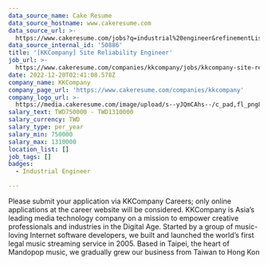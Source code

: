 ```yaml
---
data_source_name: Cake Resume
data_source_hostname: www.cakeresume.com
data_source_url: >-
  https://www.cakeresume.com/jobs?q=industrial%20engineer&refinementList%5Blang_name%5D%5B0%5D=English&refinementList%5Bsalary_type%5D=per_year
data_source_internal_id: '50886'
title: '[KKCompany] Site Reliability Engineer'
job_url: >-
  https://www.cakeresume.com/companies/kkcompany/jobs/kkcompany-site-reliability-engineer-e312bd
date: 2022-12-20T02:41:08.578Z
company_name: KKCompany
company_page_url: 'https://www.cakeresume.com/companies/kkcompany'
company_logo_url: >-
  https://media.cakeresume.com/image/upload/s--yJQmCAhs--/c_pad,fl_png8,h_200,w_200/v1637561973/kxxyllrqxnxut3jg0vup.png
salary_text: TWD750000 - TWD1310000
salary_currency: TWD
salary_type: per_year
salary_min: 750000
salary_max: 1310000
location_list: []
job_tags: []
badges:
  - Industrial Engineer

---
```


Please submit your application via KKCompany Careers; only online applications at the career website will be considered. KKCompany is Asia’s leading media technology company on a mission to empower creative professionals and industries in the Digital Age. Started by a group of music-loving Internet software developers, we built and launched the world’s first legal music streaming service in 2005. Based in Taipei, the heart of Mandopop music, we gradually grew our business from Taiwan to Hong Kon